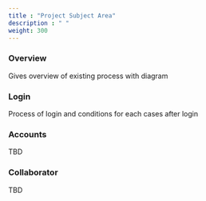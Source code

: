```yaml
---
title : "Project Subject Area"
description : " "
weight: 300
---
```


### Overview ###

 Gives overview of existing process with diagram

### Login ###

 Process of login and conditions for each cases after login

### Accounts ###

 TBD 

### Collaborator ###

TBD


 
 